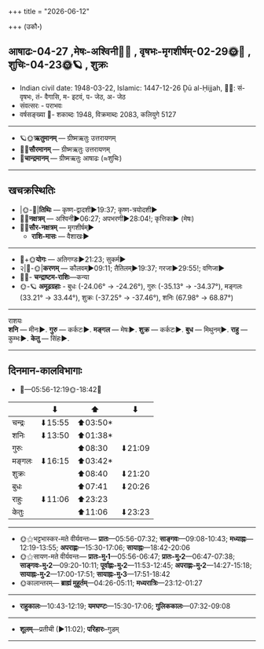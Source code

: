 +++
title = "2026-06-12"

+++
(उकौ॰)
## आषाढः-04-27  ,मेषः-अश्विनी🌛🌌  ,  वृषभः-मृगशीर्षम्-02-29🌞🌌  ,  शुचिः-04-23🌞🪐  , शुक्रः
- Indian civil date: 1948-03-22, Islamic: 1447-12-26 Ḏū al-Ḥijjah, 🌌🌞: सं- वृषभः, तं- वैगासि, म- इटवं, प- जेठ, अ- जेठ
- संवत्सरः - पराभवः
- वर्षसङ्ख्या 🌛- शकाब्दः 1948, विक्रमाब्दः 2083, कलियुगे 5127
___________________
- 🪐🌞**ऋतुमानम्** — ग्रीष्मऋतुः उत्तरायणम्
- 🌌🌞**सौरमानम्** — ग्रीष्मऋतुः उत्तरायणम्
- 🌛**चान्द्रमानम्** — ग्रीष्मऋतुः आषाढः (≈शुचिः)
___________________


## खचक्रस्थितिः
- |🌞-🌛|**तिथिः** — कृष्ण-द्वादशी►19:37; कृष्ण-त्रयोदशी►  
- 🌌🌛**नक्षत्रम्** — अश्विनी►06:27; अपभरणी►28:04!; कृत्तिका► (मेषः)  
- 🌌🌞**सौर-नक्षत्रम्** — मृगशीर्षम्►  
  - **राशि-मासः** — वैशाखः► 
___________________
- 🌛+🌞**योगः** — अतिगण्डः►21:23; सुकर्म►  
- २|🌛-🌞|**करणम्** — कौलवम्►09:11; तैतिलम्►19:37; गरजा►29:55!; वणिजा►  
- 🌌🌛- **चन्द्राष्टम-राशिः**—कन्या  
- 🌞-🪐 **अमूढग्रहाः** - बुधः (-24.06° → -24.26°), गुरुः (-35.13° → -34.37°), मङ्गलः (33.21° → 33.44°), शुक्रः (-37.25° → -37.46°), शनिः (67.98° → 68.87°)
___________________
राशयः  
**शनि** — मीनः►. **गुरु** — कर्कटः►. **मङ्गल** — मेषः►. **शुक्र** — कर्कटः►. **बुध** — मिथुनम्►. **राहु** — कुम्भः►. **केतु** — सिंहः►. 
___________________


## दिनमान-कालविभागाः
- 🌅—05:56-12:19🌞-18:42🌇  

|      |⬇     |⬆     |⬇     |
|------|-----|-----|------|
|चन्द्रः|⬇15:55 |⬆03:50*|     |
|शनिः   |⬇13:50 |⬆01:38*|     |
|गुरुः  |     |⬆08:30 |⬇21:09 |
|मङ्गलः |⬇16:15 |⬆03:42*|     |
|शुक्रः |     |⬆08:40 |⬇21:20 |
|बुधः   |     |⬆07:41 |⬇20:26 |
|राहुः  |⬇11:06 |⬆23:23 |     |
|केतुः  |     |⬆11:06 |⬇23:23 |
___________________
- 🌞⚝भट्टभास्कर-मते वीर्यवन्तः— **प्रातः**—05:56-07:32; **साङ्गवः**—09:08-10:43; **मध्याह्नः**—12:19-13:55; **अपराह्णः**—15:30-17:06; **सायाह्नः**—18:42-20:06  
- 🌞⚝सायण-मते वीर्यवन्तः— **प्रातः-मु॰1**—05:56-06:47; **प्रातः-मु॰2**—06:47-07:38; **साङ्गवः-मु॰2**—09:20-10:11; **पूर्वाह्णः-मु॰2**—11:53-12:45; **अपराह्णः-मु॰2**—14:27-15:18; **सायाह्नः-मु॰2**—17:00-17:51; **सायाह्नः-मु॰3**—17:51-18:42  
- 🌞कालान्तरम्— **ब्राह्मं मुहूर्तम्**—04:26-05:11; **मध्यरात्रिः**—23:12-01:27  
___________________
- **राहुकालः**—10:43-12:19; **यमघण्टः**—15:30-17:06; **गुलिककालः**—07:32-09:08  
___________________
- **शूलम्**—प्रतीची (►11:02); **परिहारः**–गुडम्  
___________________
